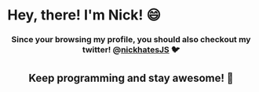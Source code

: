 # Hey, there! I'm Nick! 😄
<h3 align="center">Since your browsing my profile, you should also checkout my twitter! @<a href="https://twitter.com/nickhatesJS">nickhatesJS</a> 🐦</h3>
<h2 align="center">Keep programming and stay awesome! 👋</h2>
